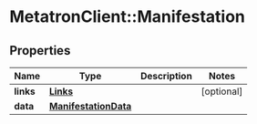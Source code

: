 # MetatronClient::Manifestation

## Properties
Name | Type | Description | Notes
------------ | ------------- | ------------- | -------------
**links** | [**Links**](Links.md) |  | [optional] 
**data** | [**ManifestationData**](ManifestationData.md) |  | 


